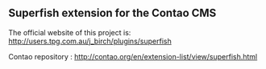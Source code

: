 ## Superfish extension for the Contao CMS

The official website of this project is: <http://users.tpg.com.au/j_birch/plugins/superfish>

Contao repository : <http://contao.org/en/extension-list/view/superfish.html>